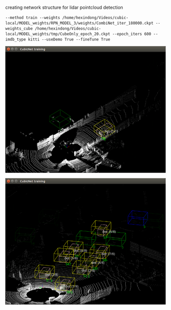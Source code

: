 creating network structure for lidar pointcloud detection

`--method train --weights /home/hexindong/Videos/cubic-local/MODEL_weights/RPN_MODEL_3/weights/CombiNet_iter_180000.ckpt
--weights_cube /home/hexindong/Videos/cubic-local/MODEL_weights/tmp/CubeOnly_epoch_20.ckpt
--epoch_iters 600 --imdb_type kitti --useDemo True --fineTune True`

![test1](https://github.com/Super-Tree/CubeNet/raw/master/demo1.png)

![test2](https://github.com/Super-Tree/CubeNet/raw/master/demo2.png)